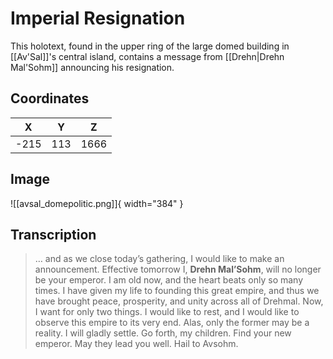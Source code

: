# Imperial Resignation

This holotext, found in the upper ring of the large domed building in [[Av'Sal]]'s central island, contains a message from [[Drehn|Drehn Mal'Sohm]] announcing his resignation.

## Coordinates
| **X** | **Y** | **Z** |
| :---: | :---: | :---: |
| -215  |  113  | 1666  |

## Image

![[avsal_domepolitic.png]]{ width="384" }

## Transcription
> … and as we close today’s gathering, I would like to make an announcement. Effective tomorrow I, **Drehn Mal’Sohm**, will no longer be your emperor. I am old now, and the heart beats only so many times. I have given my life to founding this great empire, and thus we have brought peace, prosperity, and unity across all of Drehmal. Now, I want for only two things. I would like to rest, and I would like to observe this empire to its very end. Alas, only the former may be a reality. I will gladly settle. Go forth, my children. Find your new emperor. May they lead you well. Hail to Avsohm.
